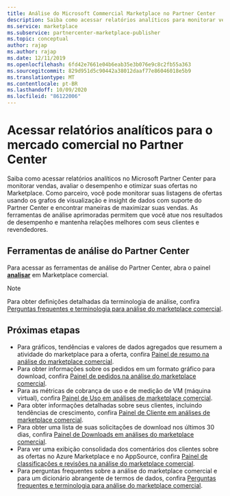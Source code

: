 ```yaml
---
title: Análise do Microsoft Commercial Marketplace no Partner Center
description: Saiba como acessar relatórios analíticos para monitorar vendas, avaliar o desempenho e otimizar suas ofertas do Marketplace no Microsoft Partner Center.
ms.service: marketplace
ms.subservice: partnercenter-marketplace-publisher
ms.topic: conceptual
author: rajap
ms.author: rajap
ms.date: 12/11/2019
ms.openlocfilehash: 6fd42e7661e04b6eab35e3b076e9c8c2fb55a363
ms.sourcegitcommit: 829d951d5c90442a38012daaf77e86046018e5b9
ms.translationtype: MT
ms.contentlocale: pt-BR
ms.lasthandoff: 10/09/2020
ms.locfileid: "86122006"
---
```

# <a name="access-analytic-reports-for-the-commercial-marketplace-in-partner-center"></a>Acessar relatórios analíticos para o mercado comercial no Partner Center

Saiba como acessar relatórios analíticos no Microsoft Partner Center para monitorar vendas, avaliar o desempenho e otimizar suas ofertas no Marketplace. Como parceiro, você pode monitorar suas listagens de ofertas usando os grafos de visualização e insight de dados com suporte do Partner Center e encontrar maneiras de maximizar suas vendas. As ferramentas de análise aprimoradas permitem que você atue nos resultados de desempenho e mantenha relações melhores com seus clientes e revendedores.

## <a name="partner-center-analytics-tools"></a>Ferramentas de análise do Partner Center

Para acessar as ferramentas de análise do Partner Center, abra o painel **[analisar](https://partner.microsoft.com/dashboard/commercial-marketplace/analytics/summary)** em Marketplace comercial.

>[!NOTE]
> Para obter definições detalhadas da terminologia de análise, confira [Perguntas frequentes e terminologia para análise do marketplace comercial](./faq-terminology.md).

## <a name="next-steps"></a>Próximas etapas

- Para gráficos, tendências e valores de dados agregados que resumem a atividade do marketplace para a oferta, confira [Painel de resumo na análise do marketplace comercial](./summary-dashboard.md).
- Para obter informações sobre os pedidos em um formato gráfico para download, confira [Painel de pedidos na análise do marketplace comercial](./orders-dashboard.md).
- Para as métricas de cobrança de uso e de medição de VM (máquina virtual), confira [Painel de Uso em análises de marketplace comercial](./usage-dashboard.md).
- Para obter informações detalhadas sobre seus clientes, incluindo tendências de crescimento, confira [Painel de Cliente em análises de marketplace comercial](./customer-dashboard.md).
- Para obter uma lista de suas solicitações de download nos últimos 30 dias, confira [Painel de Downloads em análises do marketplace comercial](./downloads-dashboard.md).
- Para ver uma exibição consolidada dos comentários dos clientes sobre as ofertas no Azure Marketplace e no AppSource, confira [Painel de classificações e revisões na análise do marketplace comercial](./ratings-reviews.md).
- Para perguntas frequentes sobre a análise do marketplace comercial e para um dicionário abrangente de termos de dados, confira [Perguntas frequentes e terminologia para análise do marketplace comercial](./faq-terminology.md).
